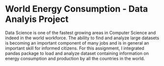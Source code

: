 # World Energy Consumption - Data Analyis Project

Data Science is one of the fastest growing areas in Computer Science and indeed in the world workforce. The ability to find and analyze large datasets is becoming an important component of many jobs and is in general an important skill for informed citizens. 
For this assignment, I integrated pandas package to load and analyze dataset containing information on energy consumption and production by all the countries in the world.
